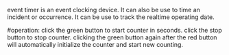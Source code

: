 event timer is an event clocking device.
It can also be use to time an incident or occurrence.
It can be use to track the realtime operating date.

#operation:
click the green button to start counter in seconds.
click the stop button to stop counter.
clicking the green button again after the red button will automatically initialize the counter and start new counting.
